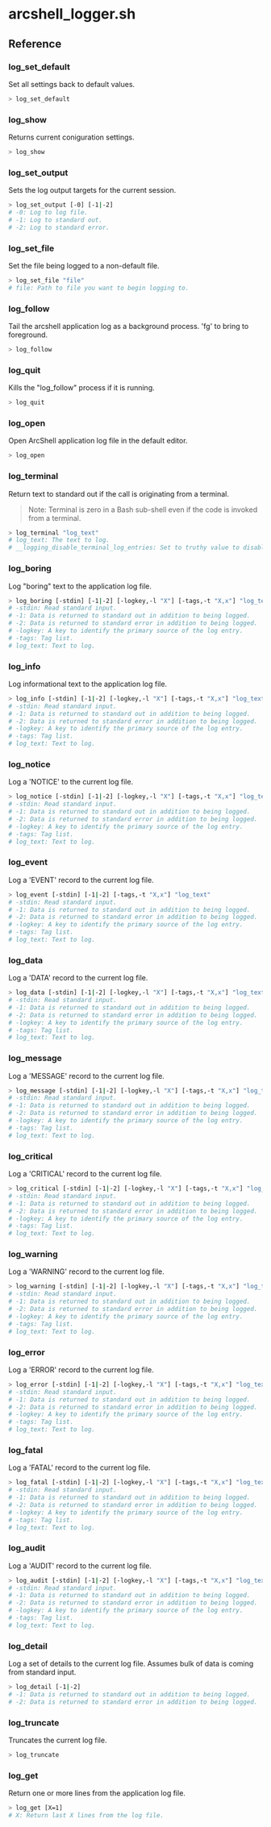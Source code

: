 # arcshell_logger.sh



## Reference


### log_set_default
Set all settings back to default values.
```bash
> log_set_default
```

### log_show
Returns current coniguration settings.
```bash
> log_show
```

### log_set_output
Sets the log output targets for the current session.
```bash
> log_set_output [-0] [-1|-2]
# -0: Log to log file.
# -1: Log to standard out.
# -2: Log to standard error.
```

### log_set_file
Set the file being logged to a non-default file.
```bash
> log_set_file "file"
# file: Path to file you want to begin logging to.
```

### log_follow
Tail the arcshell application log as a background process. 'fg' to bring to foreground.
```bash
> log_follow
```

### log_quit
Kills the "log_follow" process if it is running.
```bash
> log_quit
```

### log_open
Open ArcShell application log file in the default editor.
```bash
> log_open
```

### log_terminal
Return text to standard out if the call is originating from a terminal.
> Note: Terminal is zero in a Bash sub-shell even if the code is invoked from a terminal.
```bash
> log_terminal "log_text"
# log_text: The text to log.
# __logging_disable_terminal_log_entries: Set to truthy value to disable writing these values to the log file.
```

### log_boring
Log "boring" text to the application log file.
```bash
> log_boring [-stdin] [-1|-2] [-logkey,-l "X"] [-tags,-t "X,x"] "log_text"
# -stdin: Read standard input.
# -1: Data is returned to standard out in addition to being logged.
# -2: Data is returned to standard error in addition to being logged.
# -logkey: A key to identify the primary source of the log entry.
# -tags: Tag list.
# log_text: Text to log.
```

### log_info
Log informational text to the application log file.
```bash
> log_info [-stdin] [-1|-2] [-logkey,-l "X"] [-tags,-t "X,x"] "log_text"
# -stdin: Read standard input.
# -1: Data is returned to standard out in addition to being logged.
# -2: Data is returned to standard error in addition to being logged.
# -logkey: A key to identify the primary source of the log entry.
# -tags: Tag list.
# log_text: Text to log.
```

### log_notice
Log a 'NOTICE' to the current log file.
```bash
> log_notice [-stdin] [-1|-2] [-logkey,-l "X"] [-tags,-t "X,x"] "log_text"
# -stdin: Read standard input.
# -1: Data is returned to standard out in addition to being logged.
# -2: Data is returned to standard error in addition to being logged.
# -logkey: A key to identify the primary source of the log entry.
# -tags: Tag list.
# log_text: Text to log.
```

### log_event
Log a 'EVENT' record to the current log file.
```bash
> log_event [-stdin] [-1|-2] [-tags,-t "X,x"] "log_text"
# -stdin: Read standard input.
# -1: Data is returned to standard out in addition to being logged.
# -2: Data is returned to standard error in addition to being logged.
# -logkey: A key to identify the primary source of the log entry.
# -tags: Tag list.
# log_text: Text to log.
```

### log_data
Log a 'DATA' record to the current log file.
```bash
> log_data [-stdin] [-1|-2] [-logkey,-l "X"] [-tags,-t "X,x"] "log_text"
# -stdin: Read standard input.
# -1: Data is returned to standard out in addition to being logged.
# -2: Data is returned to standard error in addition to being logged.
# -logkey: A key to identify the primary source of the log entry.
# -tags: Tag list.
# log_text: Text to log.
```

### log_message
Log a 'MESSAGE' record to the current log file.
```bash
> log_message [-stdin] [-1|-2] [-logkey,-l "X"] [-tags,-t "X,x"] "log_text"
# -stdin: Read standard input.
# -1: Data is returned to standard out in addition to being logged.
# -2: Data is returned to standard error in addition to being logged.
# -logkey: A key to identify the primary source of the log entry.
# -tags: Tag list.
# log_text: Text to log.
```

### log_critical
Log a 'CRITICAL' record to the current log file.
```bash
> log_critical [-stdin] [-1|-2] [-logkey,-l "X"] [-tags,-t "X,x"] "log_text"
# -stdin: Read standard input.
# -1: Data is returned to standard out in addition to being logged.
# -2: Data is returned to standard error in addition to being logged.
# -logkey: A key to identify the primary source of the log entry.
# -tags: Tag list.
# log_text: Text to log.
```

### log_warning
Log a 'WARNING' record to the current log file.
```bash
> log_warning [-stdin] [-1|-2] [-logkey,-l "X"] [-tags,-t "X,x"] "log_text"
# -stdin: Read standard input.
# -1: Data is returned to standard out in addition to being logged.
# -2: Data is returned to standard error in addition to being logged.
# -logkey: A key to identify the primary source of the log entry.
# -tags: Tag list.
# log_text: Text to log.
```

### log_error
Log a 'ERROR' record to the current log file.
```bash
> log_error [-stdin] [-1|-2] [-logkey,-l "X"] [-tags,-t "X,x"] "log_text"
# -stdin: Read standard input.
# -1: Data is returned to standard out in addition to being logged.
# -2: Data is returned to standard error in addition to being logged.
# -logkey: A key to identify the primary source of the log entry.
# -tags: Tag list.
# log_text: Text to log.
```

### log_fatal
Log a 'FATAL' record to the current log file.
```bash
> log_fatal [-stdin] [-1|-2] [-logkey,-l "X"] [-tags,-t "X,x"] "log_text"
# -stdin: Read standard input.
# -1: Data is returned to standard out in addition to being logged.
# -2: Data is returned to standard error in addition to being logged.
# -logkey: A key to identify the primary source of the log entry.
# -tags: Tag list.
# log_text: Text to log.
```

### log_audit
Log a 'AUDIT' record to the current log file.
```bash
> log_audit [-stdin] [-1|-2] [-logkey,-l "X"] [-tags,-t "X,x"] "log_text"
# -stdin: Read standard input.
# -1: Data is returned to standard out in addition to being logged.
# -2: Data is returned to standard error in addition to being logged.
# -logkey: A key to identify the primary source of the log entry.
# -tags: Tag list.
# log_text: Text to log.
```

### log_detail
Log a set of details to the current log file. Assumes bulk of data is coming from standard input.
```bash
> log_detail [-1|-2]
# -1: Data is returned to standard out in addition to being logged.
# -2: Data is returned to standard error in addition to being logged.
```

### log_truncate
Truncates the current log file.
```bash
> log_truncate
```

### log_get
Return one or more lines from the application log file.
```bash
> log_get [X=1]
# X: Return last X lines from the log file.
```

